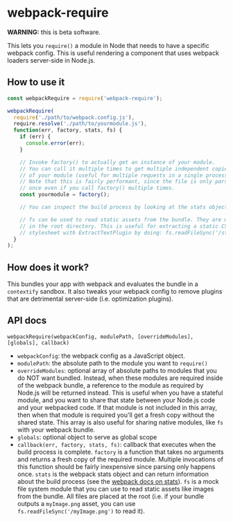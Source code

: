 # webpack-require

**WARNING:** this is beta software.

This lets you `require()` a module in Node that needs to have a specific
webpack config. This is useful rendering a component that uses webpack
loaders server-side in Node.js.

## How to use it

```js
const webpackRequire = require('webpack-require');

webpackRequire(
  require('./path/to/webpack.config.js'),
  require.resolve('./path/to/yourmodule.js'),
  function(err, factory, stats, fs) {
    if (err) {
      console.error(err);
    }

    // Invoke factory() to actually get an instance of your module.
    // You can call it multiple times to get multiple independent copies
    // of your module (useful for multiple requests in a single process).
    // Note that this is fairly performant, since the file is only parsed
    // once even if you call factory() multiple times.
    const yourmodule = factory();

    // You can inspect the build process by looking at the stats object

    // fs can be used to read static assets from the bundle. They are mounted
    // in the root directory. This is useful for extracting a static CSS
    // stylesheet with ExtractTextPlugin by doing: fs.readFileSync('/style.css')
  }
);
```

## How does it work?

This bundles your app with webpack and evaluates the bundle in a `contextify`
sandbox. It also tweaks your webpack config to remove plugins that are
detrimental server-side (i.e. optimization plugins).

## API docs

`webpackRequire(webpackConfig, modulePath, [overrideModules], [globals], callback)`

  * `webpackConfig`: the webpack config as a JavaScript object.
  * `modulePath`: the absolute path to the module you want to `require()`
  * `overrideModules`: optional array of absolute paths to modules that you do NOT want bundled. Instead, when these modules are required inside of the webpack bundle, a reference to the module as required by Node.js will be returned instead. This is useful when you have a stateful module, and you want to share that state between your Node.js code and your webpacked code. If that module is not included in this array, then when that module is required you'll get a fresh copy without the shared state. This array is also useful for sharing native modules, like `fs` with your webpack bundle.
  * `globals`: optional object to serve as global scope
  * `callback(err, factory, stats, fs)`: callback that executes when the build process is complete. `factory` is a function that takes no arguments and returns a fresh copy of the required module. Multiple invocations of this function should be fairly inexpensive since parsing only happens once. `stats` is the webpack stats object and can return information about the build process (see the [webpack docs on stats](https://github.com/webpack/docs/wiki/node.js-api#stats)). `fs` is a mock file system module that you can use to read static assets like images from the bundle. All files are placed at the root (i.e. if your bundle outputs a `myImage.png` asset, you can use `fs.readFileSync('/myImage.png')` to read it).
